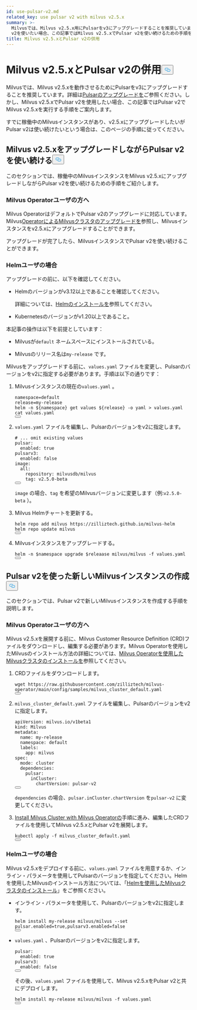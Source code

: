 ```yaml
---
id: use-pulsar-v2.md
related_key: use pulsar v2 with milvus v2.5.x
summary: >-
  Milvusでは、Milvus v2.5.x用にPulsarをv3にアップグレードすることを推奨しています。しかし、Pulsar
  v2を使いたい場合、この記事ではMilvus v2.5.xでPulsar v2を使い続けるための手順を説明します。
title: Milvus v2.5.xとPulsar v2の併用
---
```


<h1 id="Use-Pulsar-v2-with-Milvus-v25x" class="common-anchor-header">Milvus v2.5.xとPulsar v2の併用<button data-href="#Use-Pulsar-v2-with-Milvus-v25x" class="anchor-icon" translate="no">
      <svg translate="no"
        aria-hidden="true"
        focusable="false"
        height="20"
        version="1.1"
        viewBox="0 0 16 16"
        width="16"
      >
        <path
          fill="#0092E4"
          fill-rule="evenodd"
          d="M4 9h1v1H4c-1.5 0-3-1.69-3-3.5S2.55 3 4 3h4c1.45 0 3 1.69 3 3.5 0 1.41-.91 2.72-2 3.25V8.59c.58-.45 1-1.27 1-2.09C10 5.22 8.98 4 8 4H4c-.98 0-2 1.22-2 2.5S3 9 4 9zm9-3h-1v1h1c1 0 2 1.22 2 2.5S13.98 12 13 12H9c-.98 0-2-1.22-2-2.5 0-.83.42-1.64 1-2.09V6.25c-1.09.53-2 1.84-2 3.25C6 11.31 7.55 13 9 13h4c1.45 0 3-1.69 3-3.5S14.5 6 13 6z"
        ></path>
      </svg>
    </button></h1><p>Milvusでは、Milvus v2.5.xを動作させるためにPulsarをv3にアップグレードすることを推奨しています。詳細は<a href="/docs/ja/v2.5.x/upgrade-pulsar-v3.md">Pulsarのアップグレードを</a>ご参照ください。しかし、Milvus v2.5.xでPulsar v2を使用したい場合、この記事ではPulsar v2でMilvus v2.5.xを実行する手順をご案内します。</p>
<p>すでに稼働中のMilvusインスタンスがあり、v2.5.xにアップグレードしたいがPulsar v2は使い続けたいという場合は、このページの手順に従ってください。</p>
<h2 id="Continue-using-Pulsar-v2-while-upgrading-Milvus-v25x" class="common-anchor-header">Milvus v2.5.xをアップグレードしながらPulsar v2を使い続ける<button data-href="#Continue-using-Pulsar-v2-while-upgrading-Milvus-v25x" class="anchor-icon" translate="no">
      <svg translate="no"
        aria-hidden="true"
        focusable="false"
        height="20"
        version="1.1"
        viewBox="0 0 16 16"
        width="16"
      >
        <path
          fill="#0092E4"
          fill-rule="evenodd"
          d="M4 9h1v1H4c-1.5 0-3-1.69-3-3.5S2.55 3 4 3h4c1.45 0 3 1.69 3 3.5 0 1.41-.91 2.72-2 3.25V8.59c.58-.45 1-1.27 1-2.09C10 5.22 8.98 4 8 4H4c-.98 0-2 1.22-2 2.5S3 9 4 9zm9-3h-1v1h1c1 0 2 1.22 2 2.5S13.98 12 13 12H9c-.98 0-2-1.22-2-2.5 0-.83.42-1.64 1-2.09V6.25c-1.09.53-2 1.84-2 3.25C6 11.31 7.55 13 9 13h4c1.45 0 3-1.69 3-3.5S14.5 6 13 6z"
        ></path>
      </svg>
    </button></h2><p>このセクションでは、稼働中のMilvusインスタンスをMilvus v2.5.xにアップグレードしながらPulsar v2を使い続けるための手順をご紹介します。</p>
<h3 id="For-Milvus-Operator-users" class="common-anchor-header">Milvus Operatorユーザの方へ</h3><p>Milvus OperatorはデフォルトでPulsar v2のアップグレードに対応しています。Milvus<a href="/docs/ja/v2.5.x/upgrade_milvus_cluster-operator.md">OperatorによるMilvusクラスタのアップグレードを</a>参照し、Milvusインスタンスをv2.5.xにアップグレードすることができます。</p>
<p>アップグレードが完了したら、MilvusインスタンスでPulsar v2を使い続けることができます。</p>
<h3 id="For-Helm-users" class="common-anchor-header">Helmユーザの場合</h3><p>アップグレードの前に、以下を確認してください。</p>
<ul>
<li><p>Helmのバージョンがv3.12以上であることを確認してください。</p>
<p>詳細については、<a href="https://helm.sh/docs/intro/install/">Helmのインストールを</a>参照してください。</p></li>
<li><p>Kubernetesのバージョンがv1.20以上であること。</p></li>
</ul>
<p>本記事の操作は以下を前提としています：</p>
<ul>
<li><p>Milvusが<code translate="no">default</code> ネームスペースにインストールされている。</p></li>
<li><p>Milvusのリリース名は<code translate="no">my-release</code> です。</p></li>
</ul>
<p>Milvusをアップグレードする前に、<code translate="no">values.yaml</code> ファイルを変更し、Pulsarのバージョンをv2に指定する必要があります。手順は以下の通りです：</p>
<ol>
<li><p>Milvusインスタンスの現在の<code translate="no">values.yaml</code> 。</p>
<pre><code translate="no" class="language-bash">namespace=default
release=my-release
helm -n <span class="hljs-variable">${namespace}</span> get values <span class="hljs-variable">${release}</span> -o yaml &gt; values.yaml
<span class="hljs-built_in">cat</span> values.yaml
<button class="copy-code-btn"></button></code></pre></li>
<li><p><code translate="no">values.yaml</code> ファイルを編集し、Pulsarのバージョンをv2に指定します。</p>
<pre><code translate="no" class="language-yaml"><span class="hljs-comment"># ... omit existing values</span>
pulsar:
  enabled: <span class="hljs-literal">true</span>
pulsarv3:
  enabled: <span class="hljs-literal">false</span>
image:
  all:
    repository: milvusdb/milvus
    tag: v2.5.0-beta 
<button class="copy-code-btn"></button></code></pre>
<p><code translate="no">image</code> の場合、<code translate="no">tag</code> を希望のMilvusバージョンに変更します（例:<code translate="no">v2.5.0-beta</code> ）。</p></li>
<li><p>Milvus Helmチャートを更新する。</p>
<pre><code translate="no" class="language-bash">helm repo <span class="hljs-keyword">add</span> milvus https:<span class="hljs-comment">//zilliztech.github.io/milvus-helm</span>
helm repo update milvus
<button class="copy-code-btn"></button></code></pre></li>
<li><p>Milvusインスタンスをアップグレードする。</p>
<pre><code translate="no" class="language-bash">helm -n <span class="hljs-variable">$namespace</span> upgrade <span class="hljs-variable">$releaase</span> milvus/milvus -f values.yaml
<button class="copy-code-btn"></button></code></pre></li>
</ol>
<h2 id="Creating-a-new-Milvus-instance-with-Pulsar-v2" class="common-anchor-header">Pulsar v2を使った新しいMilvusインスタンスの作成<button data-href="#Creating-a-new-Milvus-instance-with-Pulsar-v2" class="anchor-icon" translate="no">
      <svg translate="no"
        aria-hidden="true"
        focusable="false"
        height="20"
        version="1.1"
        viewBox="0 0 16 16"
        width="16"
      >
        <path
          fill="#0092E4"
          fill-rule="evenodd"
          d="M4 9h1v1H4c-1.5 0-3-1.69-3-3.5S2.55 3 4 3h4c1.45 0 3 1.69 3 3.5 0 1.41-.91 2.72-2 3.25V8.59c.58-.45 1-1.27 1-2.09C10 5.22 8.98 4 8 4H4c-.98 0-2 1.22-2 2.5S3 9 4 9zm9-3h-1v1h1c1 0 2 1.22 2 2.5S13.98 12 13 12H9c-.98 0-2-1.22-2-2.5 0-.83.42-1.64 1-2.09V6.25c-1.09.53-2 1.84-2 3.25C6 11.31 7.55 13 9 13h4c1.45 0 3-1.69 3-3.5S14.5 6 13 6z"
        ></path>
      </svg>
    </button></h2><p>このセクションでは、Pulsar v2で新しいMilvusインスタンスを作成する手順を説明します。</p>
<h3 id="For-Milvus-Operator-users" class="common-anchor-header">Milvus Operatorユーザの方へ</h3><p>Milvus v2.5.xを展開する前に、Milvus Customer Resource Definition (CRD)ファイルをダウンロードし、編集する必要があります。Milvus Operatorを使用したMilvusのインストール方法の詳細については、<a href="/docs/ja/v2.5.x/install_cluster-milvusoperator.md">Milvus Operatorを使用したMilvusクラスタのインストールを</a>参照してください。</p>
<ol>
<li><p>CRDファイルをダウンロードします。</p>
<pre><code translate="no" class="language-bash">wget <span class="hljs-attr">https</span>:<span class="hljs-comment">//raw.githubusercontent.com/zilliztech/milvus-operator/main/config/samples/milvus_cluster_default.yaml</span>
<button class="copy-code-btn"></button></code></pre></li>
<li><p><code translate="no">milvus_cluster_default.yaml</code> ファイルを編集し、Pulsarのバージョンをv2に指定します。</p>
<pre><code translate="no" class="language-yaml"><span class="hljs-attr">apiVersion</span>: milvus.<span class="hljs-property">io</span>/v1beta1
<span class="hljs-attr">kind</span>: <span class="hljs-title class_">Milvus</span>
<span class="hljs-attr">metadata</span>:
  <span class="hljs-attr">name</span>: my-release
  <span class="hljs-attr">namespace</span>: <span class="hljs-keyword">default</span>
  <span class="hljs-attr">labels</span>:
    <span class="hljs-attr">app</span>: milvus
<span class="hljs-attr">spec</span>:
  <span class="hljs-attr">mode</span>: cluster
  <span class="hljs-attr">dependencies</span>:
    <span class="hljs-attr">pulsar</span>:
      <span class="hljs-attr">inCluster</span>:
        <span class="hljs-attr">chartVersion</span>: pulsar-v2
<button class="copy-code-btn"></button></code></pre>
<p><code translate="no">dependencies</code> の場合、<code translate="no">pulsar.inCluster.chartVersion</code> を<code translate="no">pulsar-v2</code> に変更してください。</p></li>
<li><p><a href="https://milvus.io/docs/install_cluster-milvusoperator.md#Deploy-Milvus">Install Milvus Cluster with Milvus Operatorの</a>手順に進み、編集したCRDファイルを使用してMilvus v2.5.xとPulsar v2を展開します。</p>
<pre><code translate="no" class="language-bash">kubectl apply -f milvus_cluster_default.yaml
<button class="copy-code-btn"></button></code></pre></li>
</ol>
<h3 id="For-Helm-users" class="common-anchor-header">Helmユーザの場合</h3><p>Milvus v2.5.xをデプロイする前に、<code translate="no">values.yaml</code> ファイルを用意するか、インライン・パラメータを使用してPulsarのバージョンを指定してください。Helmを使用したMilvusのインストール方法については、「<a href="/docs/ja/v2.5.x/install_cluster-helm.md">Helmを使用したMilvusクラスタのインストール</a>」をご参照ください。</p>
<ul>
<li><p>インライン・パラメータを使用して、Pulsarのバージョンをv2に指定します。</p>
<pre><code translate="no" class="language-bash">helm install my-release milvus/milvus --<span class="hljs-built_in">set</span> pulsar.enabled=<span class="hljs-literal">true</span>,pulsarv3.enabled=<span class="hljs-literal">false</span>
<button class="copy-code-btn"></button></code></pre></li>
<li><p><code translate="no">values.yaml</code> 、Pulsarのバージョンをv2に指定します。</p>
<pre><code translate="no" class="language-yaml"><span class="hljs-attr">pulsar</span>:
  <span class="hljs-attr">enabled</span>: <span class="hljs-literal">true</span>
<span class="hljs-attr">pulsarv3</span>:
  <span class="hljs-attr">enabled</span>: <span class="hljs-literal">false</span>
<button class="copy-code-btn"></button></code></pre>
<p>その後、<code translate="no">values.yaml</code> ファイルを使用して、Milvus v2.5.xをPulsar v2と共にデプロイします。</p>
<pre><code translate="no" class="language-bash">helm install my-release milvus/milvus -f values.yaml
<button class="copy-code-btn"></button></code></pre></li>
</ul>
